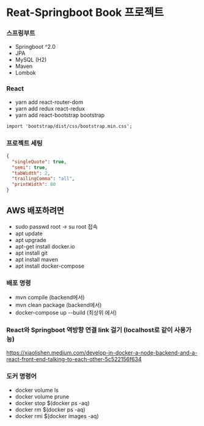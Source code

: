 # Reat-Springboot Book 프로젝트

### 스프링부트

- Springboot ^2.0
- JPA
- MySQL (H2)
- Maven
- Lombok

### React

- yarn add react-router-dom
- yarn add redux react-redux
- yarn add react-bootstrap bootstrap

```txt
import 'bootstrap/dist/css/bootstrap.min.css';
```

### 프로젝트 세팅

```json
{
  "singleQuote": true,
  "semi": true,
  "tabWidth": 2,
  "trailingComma": "all",
  "printWidth": 80
}
```

## AWS 배포하려면

- sudo passwd root -> su root 접속
- apt update
- apt upgrade
- apt-get install docker.io
- apt install git
- apt install maven
- apt install docker-compose

### 배포 명령

- mvn compile (backend에서)
- mvn clean package (backend에서)
- docker-compose up --build (최상위 에서)

### React와 Springboot 역방향 연결 link 걸기 (localhost로 같이 사용가능)

https://xiaolishen.medium.com/develop-in-docker-a-node-backend-and-a-react-front-end-talking-to-each-other-5c522156f634

### 도커 명령어

- docker volume ls
- docker volume prune
- docker stop $(docker ps -aq)
- docker rm $(docker ps -aq)
- docker rmi $(docker images -aq)

